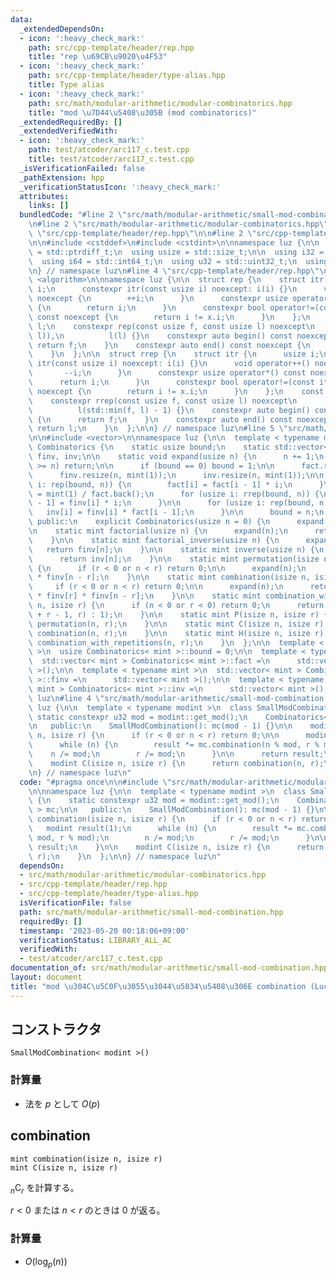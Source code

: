 ```yaml
---
data:
  _extendedDependsOn:
  - icon: ':heavy_check_mark:'
    path: src/cpp-template/header/rep.hpp
    title: "rep \u69CB\u9020\u4F53"
  - icon: ':heavy_check_mark:'
    path: src/cpp-template/header/type-alias.hpp
    title: Type alias
  - icon: ':heavy_check_mark:'
    path: src/math/modular-arithmetic/modular-combinatorics.hpp
    title: "mod \u7D44\u5408\u305B (mod combinatorics)"
  _extendedRequiredBy: []
  _extendedVerifiedWith:
  - icon: ':heavy_check_mark:'
    path: test/atcoder/arc117_c.test.cpp
    title: test/atcoder/arc117_c.test.cpp
  _isVerificationFailed: false
  _pathExtension: hpp
  _verificationStatusIcon: ':heavy_check_mark:'
  attributes:
    links: []
  bundledCode: "#line 2 \"src/math/modular-arithmetic/small-mod-combination.hpp\"\n\
    \n#line 2 \"src/math/modular-arithmetic/modular-combinatorics.hpp\"\n\n#line 2\
    \ \"src/cpp-template/header/rep.hpp\"\n\n#line 2 \"src/cpp-template/header/type-alias.hpp\"\
    \n\n#include <cstddef>\n#include <cstdint>\n\nnamespace luz {\n\n  using isize\
    \ = std::ptrdiff_t;\n  using usize = std::size_t;\n\n  using i32 = std::int32_t;\n\
    \  using i64 = std::int64_t;\n  using u32 = std::uint32_t;\n  using u64 = std::uint64_t;\n\
    \n} // namespace luz\n#line 4 \"src/cpp-template/header/rep.hpp\"\n\n#include\
    \ <algorithm>\n\nnamespace luz {\n\n  struct rep {\n    struct itr {\n      usize\
    \ i;\n      constexpr itr(const usize i) noexcept: i(i) {}\n      void operator++()\
    \ noexcept {\n        ++i;\n      }\n      constexpr usize operator*() const noexcept\
    \ {\n        return i;\n      }\n      constexpr bool operator!=(const itr x)\
    \ const noexcept {\n        return i != x.i;\n      }\n    };\n    const itr f,\
    \ l;\n    constexpr rep(const usize f, const usize l) noexcept\n        : f(std::min(f,\
    \ l)),\n          l(l) {}\n    constexpr auto begin() const noexcept {\n     \
    \ return f;\n    }\n    constexpr auto end() const noexcept {\n      return l;\n\
    \    }\n  };\n\n  struct rrep {\n    struct itr {\n      usize i;\n      constexpr\
    \ itr(const usize i) noexcept: i(i) {}\n      void operator++() noexcept {\n \
    \       --i;\n      }\n      constexpr usize operator*() const noexcept {\n  \
    \      return i;\n      }\n      constexpr bool operator!=(const itr x) const\
    \ noexcept {\n        return i != x.i;\n      }\n    };\n    const itr f, l;\n\
    \    constexpr rrep(const usize f, const usize l) noexcept\n        : f(l - 1),\n\
    \          l(std::min(f, l) - 1) {}\n    constexpr auto begin() const noexcept\
    \ {\n      return f;\n    }\n    constexpr auto end() const noexcept {\n     \
    \ return l;\n    }\n  };\n\n} // namespace luz\n#line 5 \"src/math/modular-arithmetic/modular-combinatorics.hpp\"\
    \n\n#include <vector>\n\nnamespace luz {\n\n  template < typename mint >\n  class\
    \ Combinatorics {\n    static usize bound;\n    static std::vector< mint > fact,\
    \ finv, inv;\n\n    static void expand(usize n) {\n      n += 1;\n      if (fact.size()\
    \ >= n) return;\n\n      if (bound == 0) bound = 1;\n\n      fact.resize(n, mint(1));\n\
    \      finv.resize(n, mint(1));\n      inv.resize(n, mint(1));\n\n      for (usize\
    \ i: rep(bound, n)) {\n        fact[i] = fact[i - 1] * i;\n      }\n\n      finv.back()\
    \ = mint(1) / fact.back();\n      for (usize i: rrep(bound, n)) {\n        finv[i\
    \ - 1] = finv[i] * i;\n      }\n\n      for (usize i: rep(bound, n)) {\n     \
    \   inv[i] = finv[i] * fact[i - 1];\n      }\n\n      bound = n;\n    }\n\n  \
    \ public:\n    explicit Combinatorics(usize n = 0) {\n      expand(n);\n    }\n\
    \n    static mint factorial(usize n) {\n      expand(n);\n      return fact[n];\n\
    \    }\n\n    static mint factorial_inverse(usize n) {\n      expand(n);\n   \
    \   return finv[n];\n    }\n\n    static mint inverse(usize n) {\n      expand(n);\n\
    \      return inv[n];\n    }\n\n    static mint permutation(isize n, isize r)\
    \ {\n      if (r < 0 or n < r) return 0;\n\n      expand(n);\n      return fact[n]\
    \ * finv[n - r];\n    }\n\n    static mint combination(isize n, isize r) {\n \
    \     if (r < 0 or n < r) return 0;\n\n      expand(n);\n      return fact[n]\
    \ * finv[r] * finv[n - r];\n    }\n\n    static mint combination_with_repetitions(isize\
    \ n, isize r) {\n      if (n < 0 or r < 0) return 0;\n      return (r ? combination(n\
    \ + r - 1, r) : 1);\n    }\n\n    static mint P(isize n, isize r) {\n      return\
    \ permutation(n, r);\n    }\n\n    static mint C(isize n, isize r) {\n      return\
    \ combination(n, r);\n    }\n\n    static mint H(isize n, isize r) {\n      return\
    \ combination_with_repetitions(n, r);\n    }\n  };\n\n  template < typename mint\
    \ >\n  usize Combinatorics< mint >::bound = 0;\n\n  template < typename mint >\n\
    \  std::vector< mint > Combinatorics< mint >::fact =\n      std::vector< mint\
    \ >();\n\n  template < typename mint >\n  std::vector< mint > Combinatorics< mint\
    \ >::finv =\n      std::vector< mint >();\n\n  template < typename mint >\n  std::vector<\
    \ mint > Combinatorics< mint >::inv =\n      std::vector< mint >();\n\n} // namespace\
    \ luz\n#line 4 \"src/math/modular-arithmetic/small-mod-combination.hpp\"\n\nnamespace\
    \ luz {\n\n  template < typename modint >\n  class SmallModCombination {\n   \
    \ static constexpr u32 mod = modint::get_mod();\n    Combinatorics< modint > mc;\n\
    \n   public:\n    SmallModCombination(): mc(mod - 1) {}\n\n    modint combination(isize\
    \ n, isize r) {\n      if (r < 0 or n < r) return 0;\n\n      modint result(1);\n\
    \      while (n) {\n        result *= mc.combination(n % mod, r % mod);\n    \
    \    n /= mod;\n        r /= mod;\n      }\n\n      return result;\n    }\n\n\
    \    modint C(isize n, isize r) {\n      return combination(n, r);\n    }\n  };\n\
    \n} // namespace luz\n"
  code: "#pragma once\n\n#include \"src/math/modular-arithmetic/modular-combinatorics.hpp\"\
    \n\nnamespace luz {\n\n  template < typename modint >\n  class SmallModCombination\
    \ {\n    static constexpr u32 mod = modint::get_mod();\n    Combinatorics< modint\
    \ > mc;\n\n   public:\n    SmallModCombination(): mc(mod - 1) {}\n\n    modint\
    \ combination(isize n, isize r) {\n      if (r < 0 or n < r) return 0;\n\n   \
    \   modint result(1);\n      while (n) {\n        result *= mc.combination(n %\
    \ mod, r % mod);\n        n /= mod;\n        r /= mod;\n      }\n\n      return\
    \ result;\n    }\n\n    modint C(isize n, isize r) {\n      return combination(n,\
    \ r);\n    }\n  };\n\n} // namespace luz\n"
  dependsOn:
  - src/math/modular-arithmetic/modular-combinatorics.hpp
  - src/cpp-template/header/rep.hpp
  - src/cpp-template/header/type-alias.hpp
  isVerificationFile: false
  path: src/math/modular-arithmetic/small-mod-combination.hpp
  requiredBy: []
  timestamp: '2023-05-20 00:18:06+09:00'
  verificationStatus: LIBRARY_ALL_AC
  verifiedWith:
  - test/atcoder/arc117_c.test.cpp
documentation_of: src/math/modular-arithmetic/small-mod-combination.hpp
layout: document
title: "mod \u304C\u5C0F\u3055\u3044\u5834\u5408\u306E combination (Lucas'theorem)"
---
```


## コンストラクタ
```
SmallModCombination< modint >()
```

### 計算量
- 法を $p$ として $O(p)$

## combination
```
mint combination(isize n, isize r)
mint C(isize n, isize r)
```

$_n\mathrm{C}_r$ を計算する。

$r < 0$ または $n < r$ のときは $0$ が返る。

### 計算量
- $O(\log_{p}(n))$

